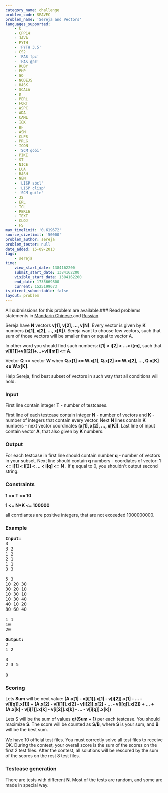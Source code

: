 ```yaml
---
category_name: challenge
problem_code: SEAVEC
problem_name: 'Sereja and Vectors'
languages_supported:
    - C
    - CPP14
    - JAVA
    - PYTH
    - 'PYTH 3.5'
    - CS2
    - 'PAS fpc'
    - 'PAS gpc'
    - RUBY
    - PHP
    - GO
    - NODEJS
    - HASK
    - SCALA
    - D
    - PERL
    - FORT
    - WSPC
    - ADA
    - CAML
    - ICK
    - BF
    - ASM
    - CLPS
    - PRLG
    - ICON
    - 'SCM qobi'
    - PIKE
    - ST
    - NICE
    - LUA
    - BASH
    - NEM
    - 'LISP sbcl'
    - 'LISP clisp'
    - 'SCM guile'
    - JS
    - ERL
    - TCL
    - PERL6
    - TEXT
    - CLOJ
    - FS
max_timelimit: '0.619672'
source_sizelimit: '50000'
problem_author: sereja
problem_tester: null
date_added: 15-09-2013
tags:
    - sereja
time:
    view_start_date: 1384162200
    submit_start_date: 1384162200
    visible_start_date: 1384162200
    end_date: 1735669800
    current: 1525199673
is_direct_submittable: false
layout: problem
---
```

All submissions for this problem are available.###  Read problems statements in [ Mandarin Chinese ](http://www.codechef.com/download/translated/NOV13/mandarin/SEAVEC.pdf) and [ Russian](http://www.codechef.com/download/translated/NOV13/russian/SEAVEC.PDF).

Sereja have **N** vectors **v\[1\], v\[2\], ..., v\[N\]**. Every vector is given by **K** numbers **(x\[1\], x\[2\], ..., x\[K\])**. Sereja want to choose few vectors, such that sum of those vectors will be smaller than or equal to vector A.

In other word you should find such numbers: **i\[1\] &lt; i\[2\] &lt; ...&lt; i\[m\]**, such that **v\[i\[1\]\]+v\[i\[2\]\]+...+v\[i\[m\]\] &lt;= A**.

Vector **Q** &lt;= vector **W** when **Q.x\[1\] &lt;= W.x\[1\], Q.x\[2\] &lt;= W.x\[2\], ..., Q.x\[K\] &lt;= W.x\[K\]**.

Help Sereja, find best subset of vectors in such way that all conditions will hold.

### Input

First line contain integer **T** - number of testcases.

First line of each testcase contain integer **N** - number of vectors and **K** - number of integers that contain every vector. Next **N** lines contain **K** numbers - next vector coordinates **(x\[1\], x\[2\], ..., x\[K\])**. Last line of input contain vector **A**, that also given by **K** numbers.

### Output

For each testcase in first line should contain number **q** - number of vectors in your subset. Next line should contain **q** numbers - coordiates of vector: **1 &lt;= i\[1\] &lt; i\[2\] &lt; ... &lt; i\[q\] &lt;= N** . If **q** equal to 0, you shouldn't output second string.

### Constraints

**1 &lt;= T &lt;= 10**

**1 &lt;= N\*K &lt;= 100000**

all corrdiantes are positive integers, that are not exceeded 1000000000.

### Example

<pre><b>Input:</b>
3
3 2
1 2
2 1
1 1
3 3

5 3
10 20 30
30 20 10
10 30 10
10 30 40
40 10 20
80 60 40

1 1
10
20

<b>Output:</b>
2
1 2

3
2 3 5

0
</pre>
### Scoring

Lets **Sum** will be next value: **(A.x\[1\] - v\[i\[1\]\].x\[1\] - v\[i\[2\]\].x\[1\] - ... - v\[i\[q\]\].x\[1\]) + (A.x\[2\] - v\[i\[1\]\].x\[2\] - v\[i\[2\]\].x\[2\] - ... - v\[i\[q\]\].x\[2\]) + ... + (A.x\[k\] - v\[i\[1\]\].x\[k\] - v\[i\[2\]\].x\[k\] - ... - v\[i\[q\]\].x\[k\])**

Lets S will be the sum of values **q/(Sum + 1)** per each testcase. You should maximize **S**.
The score will be counted as **S/B**, where **S** is your sum, and **B** will be the best sum.

We have 10 official test files. You must correctly solve all test files to receive OK. During the contest, your overall score is the sum of the scores on the first 2 test files. After the contest, all solutions will be rescored by the sum of the scores on the rest 8 test files.

### Testcase generation

There are tests with different **N**. Most of the tests are random, and some are made in special way.
